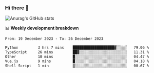 ### Hi there 👋
![Anurag's GitHub stats](https://github-readme-stats.vercel.app/api?username=jami1024&show_icons=true&theme=radical)

📊 **Weekly development breakdown**
<!--START_SECTION:waka-->

```txt
From: 19 December 2023 - To: 26 December 2023

Python         3 hrs 7 mins    ███████████████████▓░░░░░   79.06 %
TypeScript     26 mins         ██▓░░░░░░░░░░░░░░░░░░░░░░   11.31 %
Other          10 mins         █░░░░░░░░░░░░░░░░░░░░░░░░   04.47 %
Vue.js         9 mins          █░░░░░░░░░░░░░░░░░░░░░░░░   04.18 %
Shell Script   1 min           ▒░░░░░░░░░░░░░░░░░░░░░░░░   00.67 %
```

<!--END_SECTION:waka-->
<!--
**jami1024/jami1024** is a ✨ _special_ ✨ repository because its `README.md` (this file) appears on your GitHub profile.

Here are some ideas to get you started:

- 🔭 I’m currently working on ...
- 🌱 I’m currently learning ...
- 👯 I’m looking to collaborate on ...
- 🤔 I’m looking for help with ...
- 💬 Ask me about ...
- 📫 How to reach me: ...
- 😄 Pronouns: ...
- ⚡ Fun fact: ...
-->
